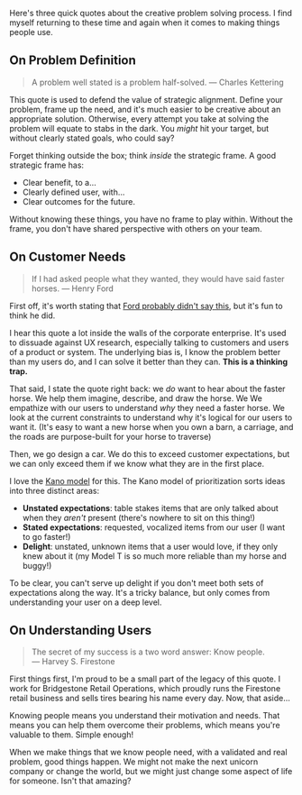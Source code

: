 Here's three quick quotes about the creative problem solving process. I find myself returning to these time and again when it comes to making things people use. 

## On Problem Definition

> A problem well stated is a problem half-solved.  — Charles Kettering

This quote is used to defend the value of strategic alignment. Define your problem, frame up the need, and it's much easier to be creative about an appropriate solution. Otherwise, every attempt you take at solving the problem will equate to stabs in the dark. You _might_ hit your target, but without clearly stated goals, who could say?

Forget thinking outside the box; think _inside_ the strategic frame. A good strategic frame has:

* Clear benefit, to a…
* Clearly defined user, with…
* Clear outcomes for the future.

Without knowing these things, you have no frame to play within. Without the frame, you don't have shared perspective with others on your team.

## On Customer Needs

>  If I had asked people what they wanted, they would have said faster horses. — Henry Ford

First off, it's worth stating that [Ford probably didn't say this](https://hbr.org/2011/08/henry-ford-never-said-the-fast), but it's fun to think he did.

I hear this quote a lot inside the walls of the corporate enterprise. It's used to dissuade against UX research, especially talking to customers and users of a product or system. The underlying bias is, I know the problem better than my users do, and I can solve it better than they can. **This is a thinking trap.**

That said, I state the quote right back: we _do_ want to hear about the faster horse. We help them imagine, describe, and draw the horse. We  We empathize with our users to understand _why_ they need a faster horse. We look at the current constraints to understand why it's logical for our users to want it. (It's easy to want a new horse when you own a barn, a carriage, and the roads are purpose-built for your horse to traverse)

Then, we go design a car. We do this to exceed customer expectations, but we can only exceed them if we know what they are in the first place. 

I love the [Kano model](https://en.wikipedia.org/wiki/Kano_model) for this. The Kano model of prioritization sorts ideas into three distinct areas:

* **Unstated expectations**: table stakes items that are only talked about when they _aren't_ present (there's nowhere to sit on this thing!)
* **Stated expectations**: requested, vocalized items from our user (I want to go faster!)
* **Delight**: unstated, unknown items that a user would love, if they only knew about it (my Model T is so much more reliable than my horse and buggy!)

To be clear, you can't serve up delight if you don't meet both sets of expectations along the way. It's a tricky balance, but only comes from understanding your user on a deep level.


## On Understanding Users

> The secret of my success is a two word answer: Know people. — Harvey S. Firestone

First things first, I'm proud to be a small part of the legacy of this quote. I work for Bridgestone Retail Operations, which proudly runs the Firestone retail business and sells tires bearing his name every day. Now, that aside…

Knowing people means you understand their motivation and needs. That means you can help them overcome their problems, which means you're valuable to them. Simple enough!

When we make things that we know people need, with a validated and real problem, good things happen. We might not make the next unicorn company or change the world, but we might just change some aspect of life for someone. Isn't that amazing?
